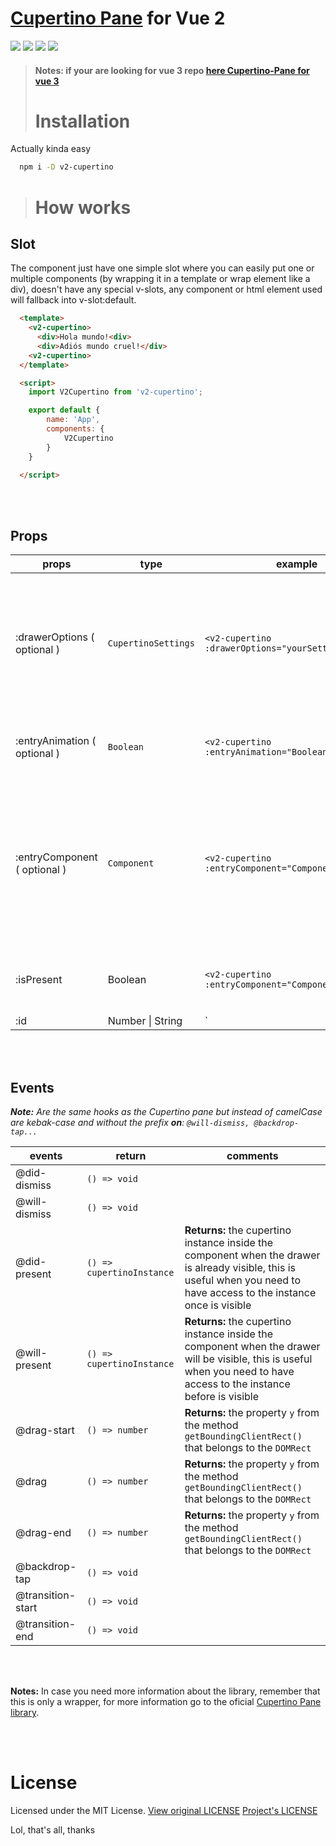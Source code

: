 # [Cupertino Pane](https://github.com/roman-rr/cupertino-pane#cupertino-pane) for Vue 2

<img src="https://img.shields.io/badge/vuejs%20-%2335495e.svg?&style=for-the-badge&logo=vue.js&logoColor=%234FC08D"/> <img src="https://img.shields.io/badge/typescript%20-%23007ACC.svg?&style=for-the-badge&logo=typescript&logoColor=white"/> <img src="https://img.shields.io/badge/github%20-%23121011.svg?&style=for-the-badge&logo=github&logoColor=white"/> <img src="https://img.shields.io/badge/javascript%20-%23323330.svg?&style=for-the-badge&logo=javascript&logoColor=%23F7DF1E"/>

> #### Notes: if your are looking for vue 3 repo [here Cupertino-Pane for vue 3](https://github.com/Devrax/v-cupertino)
> # Installation

Actually kinda easy

```sh
  npm i -D v2-cupertino
```

> # How works


## **Slot**

The component just have one simple slot where you can easily put one or multiple components (by wrapping it in a template or wrap element like a div), doesn't have any special v-slots, any component or html element used will fallback into v-slot:default.

```html
  <template>
    <v2-cupertino>
      <div>Hola mundo!<div>
      <div>Adiós mundo cruel!</div>
    <v2-cupertino>
  </template>

  <script>
    import V2Cupertino from 'v2-cupertino';

    export default {
        name: 'App',
        components: {
            V2Cupertino
        }
    }

  </script>
```

<br>
<br>

## **Props**
| props | type | example | comments |
|-|-|-|-|
| :drawerOptions ( optional ) | `CupertinoSettings` |  `<v2-cupertino :drawerOptions="yourSettingsObject">` | The same as the Cupertinos Options; **constraints** you cannot override cupertino's callbacks even if you specified in the `CupertinoSettings`' Object|
| :entryAnimation ( optional ) | `Boolean` | `<v2-cupertino :entryAnimation="Boolean">` | Whether the drawer should present, destroy or hide with a smooth animation |
| :entryComponent ( optional ) | `Component` | `<v2-cupertino :entryComponent="Component">` | The component itself use slots, but I think it would be faster to toggle between component from scripts instead of using v-if also components remember their state because are wrapped by `<keep-alive>` tag|
|:isPresent | Boolean | `<v2-cupertino :entryComponent="Component">` | Whether the component should be present or hide, when initialize; **default:** true |
|:id | Number \| String | `<v2-cupertino :id="2"> || <v2-cupertino id="4">` | If you have multiples v2-cupertino components in the same app that might be working in the same time could crash the library cupertino-pane due that all of them are using the same selector class to create a new pane, using custom id, will allow you to use multiples v2-cupertino components as much as you want |

<br>
<br>

## **Events**
 _**Note:** Are the same hooks as the Cupertino pane but instead of camelCase are kebak-case and without the prefix **on**: `@will-dismiss, @backdrop-tap...`_


| events | return | comments |
| - | - | - |
| @did-dismiss | `() => void` | |
| @will-dismiss | `() => void` | |
| @did-present | `() => cupertinoInstance` | **Returns:** the cupertino instance inside the component when the drawer is already visible, this is useful when you need to have access to the instance once is visible  | 
| @will-present | `() => cupertinoInstance` | **Returns:** the cupertino instance inside the component when the drawer will be visible, this is useful when you need to have access to the instance before is visible | 
| @drag-start | `() => number` | **Returns:** the property `y` from the method `getBoundingClientRect()` that belongs to the `DOMRect` |
| @drag | `() => number` | **Returns:** the property `y` from the method `getBoundingClientRect()` that belongs to the `DOMRect` |
| @drag-end | `() => number` | **Returns:** the property `y` from the method `getBoundingClientRect()` that belongs to the `DOMRect` |
| @backdrop-tap | `() => void` | |
| @transition-start | `() => void` | |
| @transition-end | `() => void` | |

<br>
<br>


  **Notes:** In case you need more information about the library, remember that this is only a wrapper, for more information go to the oficial [Cupertino Pane library](https://github.com/roman-rr/cupertino-pane/blob/master/README.md).

<br>
<br>

# License
Licensed under the MIT License. [View original LICENSE](https://github.com/roman-rr/cupertino-pane/blob/master/LICENSE) [Project's LICENSE](/LICENSE)

Lol, that's all, thanks


